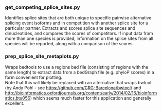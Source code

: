 ### get_competing_splice_sites.py  

Identifies splice sites that are both unique to specific pairwise alternative splicing event isoforms and in competition with another splice site for a particular partner.  Extracts and scores splice site sequences and dinucleotides, and compares the scores of competitors.  If input data from more than one species is provided, information on the splice sites from all species will be reported, along with a comparison of the scores.


### prep_splice_site_metaplots.py

Wraps bedtools to use a regions bed file (consisting of regions with the same length) to extract data from a bedGraph file (e.g. phyloP scores) in a form convenient for plotting.  
Note that this will likely be replaced with an alternative that wraps bwtool (by Andy Pohl - see https://github.com/CRG-Barcelona/bwtool/ and http://bioinformatics.oxfordjournals.org/content/early/2014/02/16/bioinformatics.btu056) which seems much faster for this application and generally excellent.
